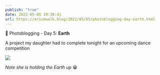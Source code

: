 ```yaml
---
publish: "true"
date: 2022-05-05 19:38:41
url: https://ericmwalk.blog/2022/05/05/photoblogging-day-earth.html
---
```

📸 Photoblogging - Day 5: **Earth**

A project my daughter had to complete tonight for an upcoming dance competition

![](https://ericmwalk.blog/uploads/2022/2dc27b7f46.jpg)

*Note she is holding the Earth up* 😁